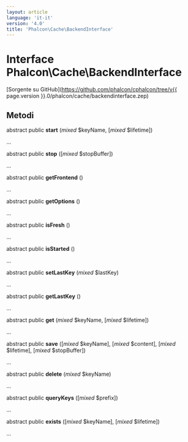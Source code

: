 ```yaml
---
layout: article
language: 'it-it'
version: '4.0'
title: 'Phalcon\Cache\BackendInterface'
---
```

# Interface **Phalcon\Cache\BackendInterface**

[Sorgente su GitHub](https://github.com/phalcon/cphalcon/tree/v{{ page.version }}.0/phalcon/cache/backendinterface.zep)

## Metodi

abstract public **start** (*mixed* $keyName, [*mixed* $lifetime])

...

abstract public **stop** ([*mixed* $stopBuffer])

...

abstract public **getFrontend** ()

...

abstract public **getOptions** ()

...

abstract public **isFresh** ()

...

abstract public **isStarted** ()

...

abstract public **setLastKey** (*mixed* $lastKey)

...

abstract public **getLastKey** ()

...

abstract public **get** (*mixed* $keyName, [*mixed* $lifetime])

...

abstract public **save** ([*mixed* $keyName], [*mixed* $content], [*mixed* $lifetime], [*mixed* $stopBuffer])

...

abstract public **delete** (*mixed* $keyName)

...

abstract public **queryKeys** ([*mixed* $prefix])

...

abstract public **exists** ([*mixed* $keyName], [*mixed* $lifetime])

...